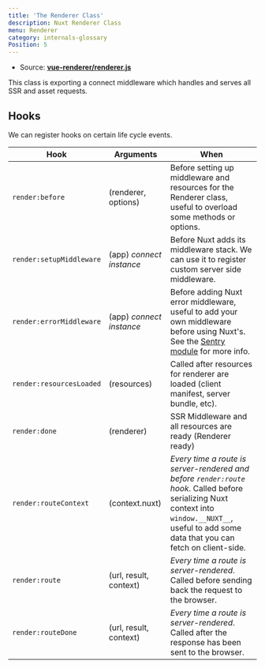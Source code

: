 ```yaml
---
title: 'The Renderer Class'
description: Nuxt Renderer Class
menu: Renderer
category: internals-glossary
Position: 5
---
```


- Source: **[vue-renderer/renderer.js](https://github.com/nuxt/nuxt.js/blob/dev/packages/vue-renderer/src/renderer.js)**

This class is exporting a connect middleware which handles and serves all SSR and asset requests.

## Hooks

We can register hooks on certain life cycle events.

| Hook | Arguments | When |
| --- | --- | --- |
| `render:before` | (renderer, options) | Before setting up middleware and resources for the Renderer class, useful to overload some methods or options. |
| `render:setupMiddleware` | (app) _connect instance_ | Before Nuxt adds its middleware stack. We can use it to register custom server side middleware. |
| `render:errorMiddleware` | (app) _connect instance_ | Before adding Nuxt error middleware, useful to add your own middleware before using Nuxt's. See the [Sentry module](https://github.com/nuxt-community/sentry-module/blob/v4.0.3/lib/module.js#L151) for more info. |
| `render:resourcesLoaded` | (resources) | Called after resources for renderer are loaded (client manifest, server bundle, etc). |
| `render:done` | (renderer) | SSR Middleware and all resources are ready (Renderer ready) |
| `render:routeContext` | (context.nuxt) | _Every time a route is server-rendered and before `render:route` hook_. Called before serializing Nuxt context into `window.__NUXT__`, useful to add some data that you can fetch on client-side. |
| `render:route` | (url, result, context) | _Every time a route is server-rendered_. Called before sending back the request to the browser. |
| `render:routeDone` | (url, result, context) | _Every time a route is server-rendered_. Called after the response has been sent to the browser. |
